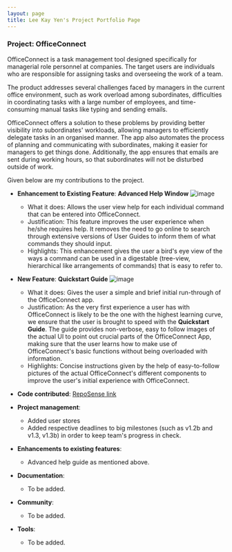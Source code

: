 ```yaml
---
layout: page
title: Lee Kay Yen's Project Portfolio Page
---
```


### Project: OfficeConnect

OfficeConnect is a task management tool designed specifically for managerial role personnel at companies. The target users are individuals who are responsible for assigning tasks and overseeing the work of a team.

The product addresses several challenges faced by managers in the current office environment, such as work overload among subordinates, difficulties in coordinating tasks with a large number of employees, and time-consuming manual tasks like typing and sending emails.

OfficeConnect offers a solution to these problems by providing better visibility into subordinates' workloads, allowing managers to efficiently delegate tasks in an organised manner. The app also automates the process of planning and communicating with subordinates, making it easier for managers to get things done. Additionally, the app ensures that emails are sent during working hours, so that subordinates will not be disturbed outside of work.

Given below are my contributions to the project.

* **Enhancement to Existing Feature**: **Advanced Help Window**
![image](https://user-images.githubusercontent.com/99934242/221522239-2a64f9dd-ce8d-4fd5-834d-1a2fb513cf32.png)
  * What it does: Allows the user view help for each individual command that can be entered into OfficeConnect.
  * Justification: This feature improves the user experience when he/she requires help. It removes the need to go online to search through extensive versions of User Guides to inform them of what commands they should input.
  * Highlights: This enhancement gives the user a bird's eye view of the ways a command can be used in a digestable (tree-view, hierarchical like arrangements of commands) that is easy to refer to.

* **New Feature**: **Quickstart Guide**
![image](https://user-images.githubusercontent.com/99934242/228518988-11e1aecd-6a5a-4bf9-bee1-9b0a7f62ea3f.png)
  * What it does: Gives the user a simple and brief initial run-through of the OfficeConnect app.
  * Justification: As the very first experience a user has with OfficeConnect is likely to be the one with the highest learning curve, we ensure that the user is brought to speed with the **Quickstart Guide**. The guide provides non-verbose, easy to follow images of the actual UI to point out crucial parts of the OfficeConnect App, making sure that the user learns how to make use of OfficeConnect's basic functions without being overloaded with information.
  * Highlights: Concise instructions given by the help of easy-to-follow pictures of the actual OfficeConnect's different components to improve the user's initial experience with OfficeConnect.

* **Code contributed**: [RepoSense link](https://nus-cs2103-ay2223s2.github.io/tp-dashboard/?search=kayyenl&sort=groupTitle&sortWithin=title&timeframe=commit&mergegroup=&groupSelect=groupByRepos&breakdown=true&checkedFileTypes=docs~functional-code~test-code~other&since=2023-02-17)

* **Project management**:
  * Added user stores
  * Added respective deadlines to big milestones (such as v1.2b and v1.3, v1.3b) in order to keep team's progress in check.

* **Enhancements to existing features**:
  * Advanced help guide as mentioned above.

* **Documentation**:
  * To be added.

* **Community**:
  * To be added.

* **Tools**:
  * To be added.
